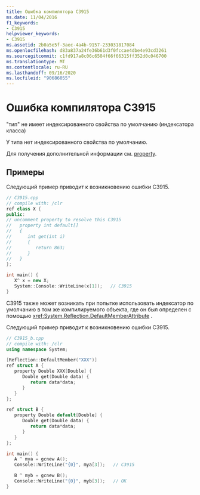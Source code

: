 ```yaml
---
title: Ошибка компилятора C3915
ms.date: 11/04/2016
f1_keywords:
- C3915
helpviewer_keywords:
- C3915
ms.assetid: 2b0a5e5f-3aec-4a4b-9157-233031817084
ms.openlocfilehash: d83a837a24fe36b61d3f0fccae4dbe4e93cd3261
ms.sourcegitcommit: c1fd917a8c06c6504f66f66315ff352d0c046700
ms.translationtype: MT
ms.contentlocale: ru-RU
ms.lasthandoff: 09/16/2020
ms.locfileid: "90686055"
---
```

# <a name="compiler-error-c3915"></a>Ошибка компилятора C3915

"тип" не имеет индексированного свойства по умолчанию (индексатора класса)

У типа нет индексированного свойства по умолчанию.

Для получения дополнительной информации см. [property](../../extensions/property-cpp-component-extensions.md).

## <a name="examples"></a>Примеры

Следующий пример приводит к возникновению ошибки C3915.

```cpp
// C3915.cpp
// compile with: /clr
ref class X {
public:
// uncomment property to resolve this C3915
//   property int default[]
//   {
//      int get(int i)
//      {
//         return 863;
//      }
//   }
};

int main() {
   X^ x = new X;
   System::Console::WriteLine(x[1]);   // C3915
}
```

C3915 также может возникать при попытке использовать индексатор по умолчанию в том же компилируемого объекта, где он был определен с помощью <xref:System.Reflection.DefaultMemberAttribute> .

Следующий пример приводит к возникновению ошибки C3915.

```cpp
// C3915_b.cpp
// compile with: /clr
using namespace System;

[Reflection::DefaultMember("XXX")]
ref struct A {
   property Double XXX[Double] {
      Double get(Double data) {
         return data*data;
      }
   }
};

ref struct B {
   property Double default[Double] {
      Double get(Double data) {
         return data*data;
      }
   }
};

int main() {
   A ^ mya = gcnew A();
   Console::WriteLine("{0}", mya[3]);   // C3915

   B ^ myb = gcnew B();
   Console::WriteLine("{0}", myb[3]);   // OK
}
```
